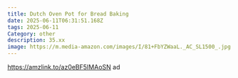 ```yaml
---
title: Dutch Oven Pot for Bread Baking
date: 2025-06-11T06:31:51.168Z
tags: 2025-06-11
Category: other
description: 35.xx
image: https://m.media-amazon.com/images/I/81+FbYZWaaL._AC_SL1500_.jpg
---
```

https://amzlink.to/az0eBF5IMAoSN ad